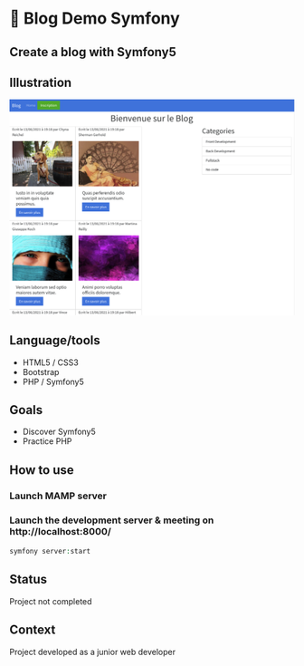 
#  :musical_score: Blog Demo Symfony

## Create a blog with Symfony5

## Illustration
![Exemple](screenshot.png)

## Language/tools
- HTML5 / CSS3 
- Bootstrap
- PHP / Symfony5

## Goals 
- Discover Symfony5
- Practice PHP

## How to use 

### Launch MAMP server

### Launch the development server & meeting on http://localhost:8000/
``` php
symfony server:start
```

## Status
Project not completed

## Context
Project developed as a junior web developer

